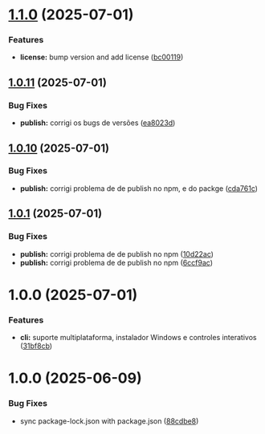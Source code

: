 # [1.1.0](https://github.com/NatanBack77/cowl/compare/v1.0.11...v1.1.0) (2025-07-01)


### Features

* **license:** bump version and add license ([bc00119](https://github.com/NatanBack77/cowl/commit/bc00119d90beaab074df1aa00979ac52b259e27e))

## [1.0.11](https://github.com/NatanBack77/cowl/compare/v1.0.10...v1.0.11) (2025-07-01)


### Bug Fixes

* **publish:** corrigi os bugs de versões ([ea8023d](https://github.com/NatanBack77/cowl/commit/ea8023d879d7cc75ae0847674ff782f9fe79a863))

## [1.0.10](https://github.com/NatanBack77/cowl/compare/v1.0.9...v1.0.10) (2025-07-01)


### Bug Fixes

* **publish:** corrigi problema de de publish no npm, e do packge ([cda761c](https://github.com/NatanBack77/cowl/commit/cda761c2cdc72e0624f4ec8349410e8220fce9d3))

## [1.0.1](https://github.com/NatanBack77/cowl/compare/v1.0.0...v1.0.1) (2025-07-01)


### Bug Fixes

* **publish:** corrigi problema de de publish no npm ([10d22ac](https://github.com/NatanBack77/cowl/commit/10d22ac162a6d350f7875d4de48a522ce36a14b6))
* **publish:** corrigi problema de de publish no npm ([6ccf9ac](https://github.com/NatanBack77/cowl/commit/6ccf9ac10f854be0efe6ddd87a53d39efc90a795))

# 1.0.0 (2025-07-01)


### Features

* **cli:** suporte multiplataforma, instalador Windows e controles interativos ([31bf8cb](https://github.com/NatanBack77/cowl/commit/31bf8cbddf28db88548b25c958b079545111a315))

# 1.0.0 (2025-06-09)


### Bug Fixes

* sync package-lock.json with package.json ([88cdbe8](https://github.com/NatanBack77/C-Watch/commit/88cdbe8339216ab20ebdcf74042249a6272e5576))
